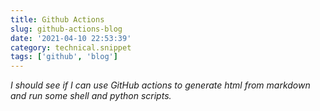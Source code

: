 ```yaml
---
title: Github Actions
slug: github-actions-blog
date: '2021-04-10 22:53:39'
category: technical.snippet
tags: ['github', 'blog']
---
```


_I should see if I can use GitHub actions to generate html from markdown and run
some shell and python scripts._
